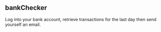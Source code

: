 bankChecker
-----------

Log into your bank account, retrieve transactions for the last day then send yourself an email.


